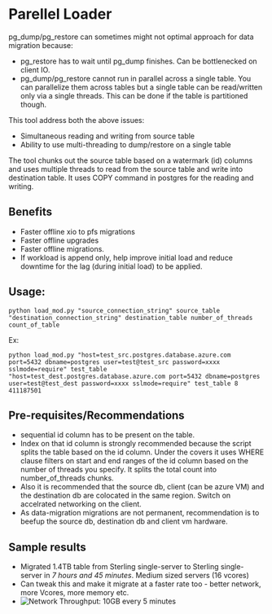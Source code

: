 # Parellel Loader
pg\_dump/pg\_restore can sometimes might not optimal approach for data migration because:
- pg\_restore has to wait until pg\_dump finishes. Can be bottlenecked on client IO.
- pg\_dump/pg\_restore cannot run in parallel across a single table. You can parallelize them across tables but a single table can be read/written only via a single threads. This can be done if the table is partitioned though.

This tool address both the above issues:
- Simultaneous reading and writing from source table
- Ability to use multi-threading to dump/restore on a single table

The tool chunks out the source table based on a watermark (id) columns and uses multiple threads to read from the source table and write into destination table. It uses COPY command in postgres for the reading and writing.

## Benefits
- Faster offline xio to pfs migrations 
- Faster offline upgrades 
- Faster offline migrations. 
- If workload is append only, help improve initial load and reduce downtime for the lag (during initial load) to be applied. 

## Usage:
```
python load_mod.py "source_connection_string" source_table "destination_connection_string" destination_table number_of_threads count_of_table
```
Ex:
```
python load_mod.py "host=test_src.postgres.database.azure.com port=5432 dbname=postgres user=test@test_src password=xxxx sslmode=require" test_table "host=test_dest.postgres.database.azure.com port=5432 dbname=postgres user=test@test_dest password=xxxx sslmode=require" test_table 8 411187501
```

## Pre-requisites/Recommendations
- sequential id column has to be present on the table.
- Index on that id column is strongly recommended because the script splits the table based on the id column. Under the covers it uses WHERE clause filters on start and end ranges of the id column based on the number of threads you specify. It splits the total count into number\_of\_threads chunks.
- Also it is recommended that the source db, client (can be azure VM) and the destination db are colocated in the same region. Switch on accelrated networking on the client.
- As data-migration migrations are not permanent, recommendation is to beefup the source db, destination db and client vm hardware.

## Sample results
-  Migrated 1.4TB table from Sterling single-server to Sterling single-server in *7 hours and 45 minutes*. Medium sized servers (16 vcores)
-  Can tweak this and make it migrate at a faster rate too - better network, more Vcores, more memory etc.
- ![Network Throughput: 10GB every 5 minutes](https://github.com/microsoft/OrcasNinjaTeam/blob/master/azure-postgresql/data_migration/image003.png) 
